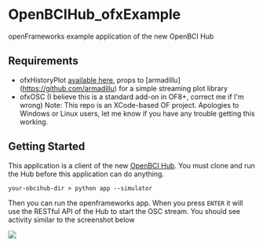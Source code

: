 # OpenBCIHub_ofxExample
openFrameworks example application of the new OpenBCI Hub

## Requirements
* ofxHistoryPlot [available here](https://github.com/armadillu/ofxHistoryPlot), props to [armadillu] (https://github.com/armadillu) for a simple streaming plot library
* ofxOSC (I believe this is a standard add-on in OF8+, correct me if I'm wrong)
Note: This repo is an XCode-based OF project. Apologies to Windows or Linux users, let me know if you have any trouble getting this working.

## Getting Started
This application is a client of the new [OpenBCI Hub](https://github.com/dgoodwin208/OpenBCI_Hub). You must clone and run the Hub before this application can do anything.

```
your-obcihub-dir > python app --simulator
```

Then you can run the openframeworks app. When you press `ENTER` it will use the RESTful API of the Hub to start the OSC stream. You should see activity similar to the screenshot below

![](https://github.com/github/training-kit/blob/master/images/professortocat.png)
